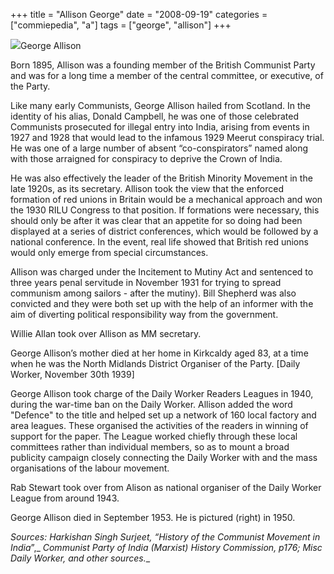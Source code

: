 +++
title = "Allison George"
date = "2008-09-19"
categories = ["commiepedia", "a"]
tags = ["george", "allison"]
+++

![](https://grahamstevenson.me.uk/wp-content/uploads/2019/05/allison-george.jpg)George Allison

Born 1895, Allison was a founding member of the British Communist Party and was for a long time a member of the central committee, or executive, of the Party.

Like many early Communists, George Allison hailed from Scotland. In the identity of his alias, Donald Campbell, he was one of those celebrated Communists prosecuted for illegal entry into India, arising from events in 1927 and 1928 that would lead to the infamous 1929 Meerut conspiracy trial. He was one of a large number of absent “co-conspirators” named along with those arraigned for conspiracy to deprive the Crown of India.

He was also effectively the leader of the British Minority Movement in the late 1920s, as its secretary. Allison took the view that the enforced formation of red unions in Britain would be a mechanical approach and won the 1930 RILU Congress to that position. If formations were necessary, this should only be after it was clear that an appetite for so doing had been displayed at a series of district conferences, which would be followed by a national conference. In the event, real life showed that British red unions would only emerge from special circumstances.

Allison was charged under the Incitement to Mutiny Act and sentenced to three years penal servitude in November 1931 for trying to spread communism among sailors - after the mutiny). Bill Shepherd was also convicted and they were both set up with the help of an informer with the aim of diverting political responsibility way from the government. 

Willie Allan took over Allison as MM secretary.

George Allison’s mother died at her home in Kirkcaldy aged 83, at a time when he was the North Midlands District Organiser of the Party. \[Daily Worker, November 30th 1939\]

George Allison took charge of the Daily Worker Readers Leagues in 1940, during the war-time ban on the Daily Worker. Allison added the word "Defence" to the title and helped set up a network of 160 local factory and area leagues. These organised the activities of the readers in winning of support for the paper. The League worked chiefly through these local committees rather than individual members, so as to mount a broad publicity campaign closely connecting the Daily Worker with and the mass organisations of the labour movement.

Rab Stewart took over from Alison as national organiser of the Daily Worker League from around 1943. 

George Allison died in September 1953. He is pictured (right) in 1950. 

_Sources:_ _Harkishan Singh Surjeet, _“History of the Communist Movement in_ _India__”,_ _Communist Party of _India _(Marxist) History Commission, p176; Misc Daily Worker, and other sources.____
